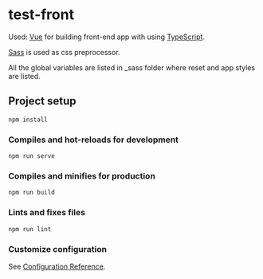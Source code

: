 # test-front

Used: [Vue](https://vuejs.org/) for building front-end app with using [TypeScript](https://www.typescriptlang.org/).

[Sass](https://sass-lang.com/) is used as css preprocessor.


All the global variables are listed in _sass folder where reset and app styles are listed.

## Project setup
```
npm install
```

### Compiles and hot-reloads for development
```
npm run serve
```

### Compiles and minifies for production
```
npm run build
```

### Lints and fixes files
```
npm run lint
```

### Customize configuration
See [Configuration Reference](https://cli.vuejs.org/config/).
